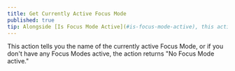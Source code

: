 ```yaml
---
title: Get Currently Active Focus Mode
published: true
tip: Alongside [Is Focus Mode Active](#is-focus-mode-active), this action can be used as part of a Shortcut to change which actions your Shortcut runs, or even stop it completely.
---
```


This action tells you the name of the currently active Focus Mode, or if you don't have any Focus Modes active, the action returns "No Focus Mode active."
